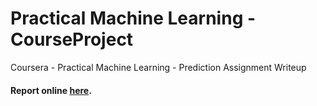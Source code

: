 # Practical Machine Learning - CourseProject
Coursera - Practical Machine Learning - Prediction Assignment Writeup

#### Report online [here](https://guillermopachon.github.io/PML_CourseProject/pml_cp.html).

